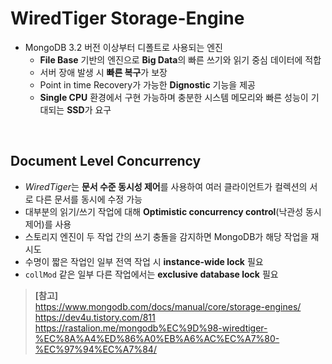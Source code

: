 # WiredTiger Storage-Engine

- MongoDB 3.2 버전 이상부터 디폴트로 사용되는 엔진
  - **File Base** 기반의 엔진으로 **Big Data**의 빠른 쓰기와 읽기 중심 데이터에 적합
  - 서버 장애 발생 시 **빠른 복구**가 보장
  - Point in time Recovery가 가능한 **Dignostic** 기능을 제공
  - **Single CPU** 환경에서 구현 가능하며 충분한 시스템 메모리와 빠른 성능이 기대되는 **SSD**가 요구

<br>

## **Document Level Concurrency**

- *WiredTiger*는 **문서 수준 동시성 제어**를 사용하여 여러 클라이언트가 컬렉션의 서로 다른 문서를 동시에 수정 가능
- 대부분의 읽기/쓰기 작업에 대해 **Optimistic concurrency control**(낙관성 동시 제어)를 사용
- 스토리지 엔진이 두 작업 간의 쓰기 충돌을 감지하면 MongoDB가 해당 작업을 재시도
- 수명이 짧은 작업인 일부 전역 작업 시 **instance-wide lock** 필요
- `collMod` 같은 일부 다른 작업에서는 **exclusive database lock** 필요

> **[참고]** <br> https://www.mongodb.com/docs/manual/core/storage-engines/ <br> https://dev4u.tistory.com/811 <br> https://rastalion.me/mongodb%EC%9D%98-wiredtiger-%EC%8A%A4%ED%86%A0%EB%A6%AC%EC%A7%80-%EC%97%94%EC%A7%84/
